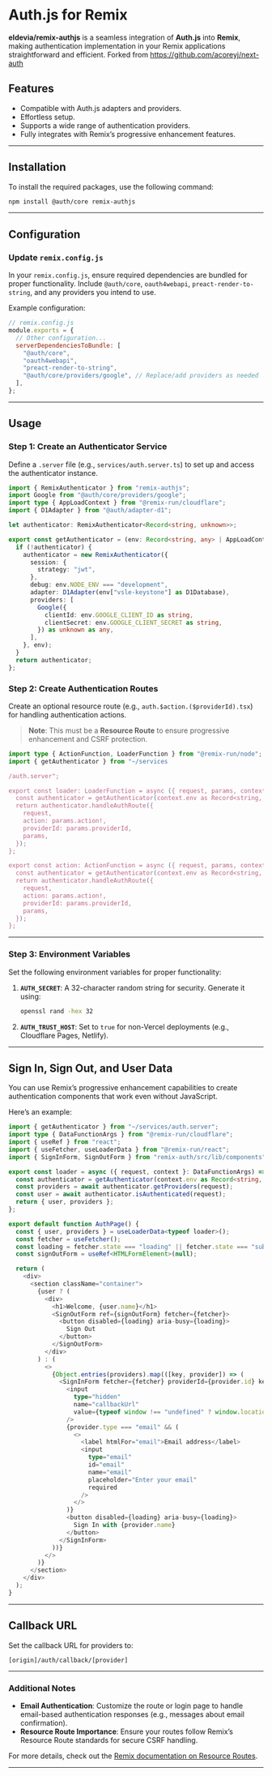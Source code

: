 # Auth.js for Remix

**eldevia/remix-authjs** is a seamless integration of **Auth.js** into **Remix**, making authentication implementation in your Remix applications straightforward and efficient. Forked from https://github.com/acoreyj/next-auth

## Features
- Compatible with Auth.js adapters and providers.
- Effortless setup.
- Supports a wide range of authentication providers.
- Fully integrates with Remix’s progressive enhancement features.

---

## Installation

To install the required packages, use the following command:

```bash
npm install @auth/core remix-authjs
```

---

## Configuration

### Update `remix.config.js`

In your `remix.config.js`, ensure required dependencies are bundled for proper functionality. Include `@auth/core`, `oauth4webapi`, `preact-render-to-string`, and any providers you intend to use.

Example configuration:

```js
// remix.config.js
module.exports = {
  // Other configuration...
  serverDependenciesToBundle: [
    "@auth/core",
    "oauth4webapi",
    "preact-render-to-string",
    "@auth/core/providers/google", // Replace/add providers as needed
  ],
};
```

---

## Usage

### Step 1: Create an Authenticator Service

Define a `.server` file (e.g., `services/auth.server.ts`) to set up and access the authenticator instance.

```ts
import { RemixAuthenticator } from "remix-authjs";
import Google from "@auth/core/providers/google";
import type { AppLoadContext } from "@remix-run/cloudflare";
import { D1Adapter } from "@auth/adapter-d1";

let authenticator: RemixAuthenticator<Record<string, unknown>>;

export const getAuthenticator = (env: Record<string, any> | AppLoadContext) => {
  if (!authenticator) {
    authenticator = new RemixAuthenticator({
      session: {
        strategy: "jwt",
      },
      debug: env.NODE_ENV === "development",
      adapter: D1Adapter(env["vsle-keystone"] as D1Database),
      providers: [
        Google({
          clientId: env.GOOGLE_CLIENT_ID as string,
          clientSecret: env.GOOGLE_CLIENT_SECRET as string,
        }) as unknown as any,
      ],
    }, env);
  }
  return authenticator;
};
```

### Step 2: Create Authentication Routes

Create an optional resource route (e.g., `auth.$action.($providerId).tsx`) for handling authentication actions.

> **Note**: This must be a **Resource Route** to ensure progressive enhancement and CSRF protection.

```ts
import type { ActionFunction, LoaderFunction } from "@remix-run/node";
import { getAuthenticator } from "~/services

/auth.server";

export const loader: LoaderFunction = async ({ request, params, context }) => {
  const authenticator = getAuthenticator(context.env as Record<string, string>);
  return authenticator.handleAuthRoute({
    request,
    action: params.action!,
    providerId: params.providerId,
    params,
  });
};

export const action: ActionFunction = async ({ request, params, context }) => {
  const authenticator = getAuthenticator(context.env as Record<string, string>);
  return authenticator.handleAuthRoute({
    request,
    action: params.action!,
    providerId: params.providerId,
    params,
  });
};
```

---

### Step 3: Environment Variables

Set the following environment variables for proper functionality:
1. **`AUTH_SECRET`**: A 32-character random string for security. Generate it using:
   ```bash
   openssl rand -hex 32
   ```
2. **`AUTH_TRUST_HOST`**: Set to `true` for non-Vercel deployments (e.g., Cloudflare Pages, Netlify).

---

## Sign In, Sign Out, and User Data

You can use Remix’s progressive enhancement capabilities to create authentication components that work even without JavaScript.

Here’s an example:

```ts
import { getAuthenticator } from "~/services/auth.server";
import type { DataFunctionArgs } from "@remix-run/cloudflare";
import { useRef } from "react";
import { useFetcher, useLoaderData } from "@remix-run/react";
import { SignInForm, SignOutForm } from "remix-auth/src/lib/components";

export const loader = async ({ request, context }: DataFunctionArgs) => {
  const authenticator = getAuthenticator(context.env as Record<string, any>);
  const providers = await authenticator.getProviders(request);
  const user = await authenticator.isAuthenticated(request);
  return { user, providers };
};

export default function AuthPage() {
  const { user, providers } = useLoaderData<typeof loader>();
  const fetcher = useFetcher();
  const loading = fetcher.state === "loading" || fetcher.state === "submitting";
  const signOutForm = useRef<HTMLFormElement>(null);

  return (
    <div>
      <section className="container">
        {user ? (
          <div>
            <h1>Welcome, {user.name}</h1>
            <SignOutForm ref={signOutForm} fetcher={fetcher}>
              <button disabled={loading} aria-busy={loading}>
                Sign Out
              </button>
            </SignOutForm>
          </div>
        ) : (
          <>
            {Object.entries(providers).map(([key, provider]) => (
              <SignInForm fetcher={fetcher} providerId={provider.id} key={key}>
                <input
                  type="hidden"
                  name="callbackUrl"
                  value={typeof window !== "undefined" ? window.location.href : ""}
                />
                {provider.type === "email" && (
                  <>
                    <label htmlFor="email">Email address</label>
                    <input
                      type="email"
                      id="email"
                      name="email"
                      placeholder="Enter your email"
                      required
                    />
                  </>
                )}
                <button disabled={loading} aria-busy={loading}>
                  Sign In with {provider.name}
                </button>
              </SignInForm>
            ))}
          </>
        )}
      </section>
    </div>
  );
}
```

---

## Callback URL

Set the callback URL for providers to:

```
[origin]/auth/callback/[provider]
```

---

### Additional Notes

- **Email Authentication**: Customize the route or login page to handle email-based authentication responses (e.g., messages about email confirmation).
- **Resource Route Importance**: Ensure your routes follow Remix’s Resource Route standards for secure CSRF handling.

For more details, check out the [Remix documentation on Resource Routes](https://remix.run/docs/en/main/guides/resource-routes).

---
